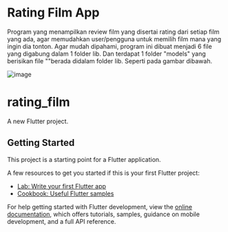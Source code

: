 # Rating Film App 
Program yang menampilkan review film yang disertai rating dari setiap film yang ada, agar memudahkan user/pengguna untuk memilih film mana yang ingin dia tonton. Agar mudah dipahami, program ini dibuat menjadi 6 file yang digabung dalam 1 folder lib. Dan terdapat 1 folder "models" yang berisikan file ""berada didalam folder lib. Seperti pada gambar dibawah.

![image](https://github.com/muzzammilrahmat/rating_film_app/assets/148456233/2d5a9527-5490-4c98-934e-68788ac70bb6)

# rating_film

A new Flutter project.

## Getting Started

This project is a starting point for a Flutter application.

A few resources to get you started if this is your first Flutter project:

- [Lab: Write your first Flutter app](https://docs.flutter.dev/get-started/codelab)
- [Cookbook: Useful Flutter samples](https://docs.flutter.dev/cookbook)

For help getting started with Flutter development, view the
[online documentation](https://docs.flutter.dev/), which offers tutorials,
samples, guidance on mobile development, and a full API reference.
